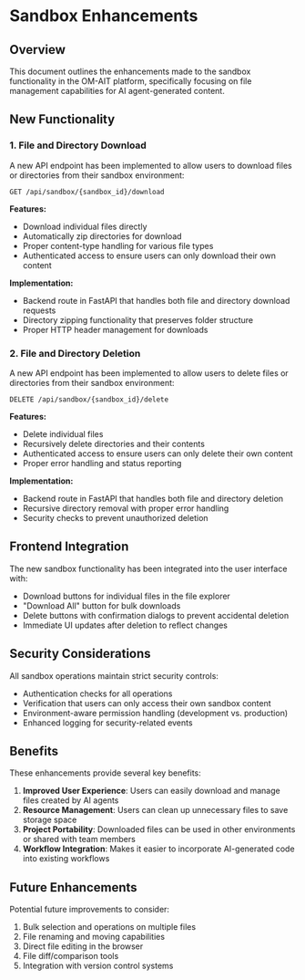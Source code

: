 # Sandbox Enhancements

## Overview

This document outlines the enhancements made to the sandbox functionality in the OM-AIT platform, specifically focusing on file management capabilities for AI agent-generated content.

## New Functionality

### 1. File and Directory Download

A new API endpoint has been implemented to allow users to download files or directories from their sandbox environment:

```
GET /api/sandbox/{sandbox_id}/download
```

**Features:**
- Download individual files directly
- Automatically zip directories for download
- Proper content-type handling for various file types
- Authenticated access to ensure users can only download their own content

**Implementation:**
- Backend route in FastAPI that handles both file and directory download requests
- Directory zipping functionality that preserves folder structure
- Proper HTTP header management for downloads

### 2. File and Directory Deletion

A new API endpoint has been implemented to allow users to delete files or directories from their sandbox environment:

```
DELETE /api/sandbox/{sandbox_id}/delete
```

**Features:**
- Delete individual files
- Recursively delete directories and their contents
- Authenticated access to ensure users can only delete their own content
- Proper error handling and status reporting

**Implementation:**
- Backend route in FastAPI that handles both file and directory deletion
- Recursive directory removal with proper error handling
- Security checks to prevent unauthorized deletion

## Frontend Integration

The new sandbox functionality has been integrated into the user interface with:

- Download buttons for individual files in the file explorer
- "Download All" button for bulk downloads
- Delete buttons with confirmation dialogs to prevent accidental deletion
- Immediate UI updates after deletion to reflect changes

## Security Considerations

All sandbox operations maintain strict security controls:

- Authentication checks for all operations
- Verification that users can only access their own sandbox content
- Environment-aware permission handling (development vs. production)
- Enhanced logging for security-related events

## Benefits

These enhancements provide several key benefits:

1. **Improved User Experience**: Users can easily download and manage files created by AI agents
2. **Resource Management**: Users can clean up unnecessary files to save storage space
3. **Project Portability**: Downloaded files can be used in other environments or shared with team members
4. **Workflow Integration**: Makes it easier to incorporate AI-generated code into existing workflows

## Future Enhancements

Potential future improvements to consider:

1. Bulk selection and operations on multiple files
2. File renaming and moving capabilities
3. Direct file editing in the browser
4. File diff/comparison tools
5. Integration with version control systems
